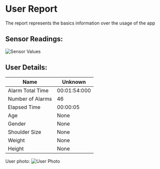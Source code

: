 # User Report
The report represents the basics information over the usage of the app
## Sensor Readings:
![Sensor Values](C:\Users\Alta_\PycharmProjects\PostureResearchProject\gui/data/img/graphs/graph_20240809131433_-1.png)
## User Details:
| Name | Unknown   |
| --- | --- |
| Alarm Total Time | 00:01:54:000 |
| Number of Alarms | 46 |
| Elapsed Time | 00:00:05 |
| Age | None |
| Gender | None |
| Shoulder Size | None |
| Weight | None |
| Height | None |
User photo:
![User Photo](C:\Users\Alta_\PycharmProjects\PostureResearchProject\gui/data/img/user_photo.jpeg)
